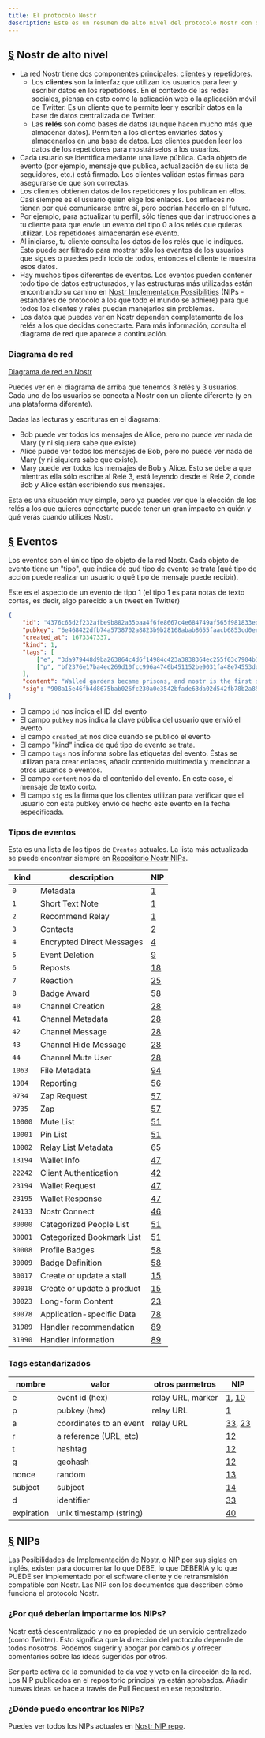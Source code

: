 ```yaml
---
title: El protocolo Nostr
description: Este es un resumen de alto nivel del protocolo Nostr con detalles sobre los tipos de eventos y cómo funcionan las Posibilidades de Implementación de Nostr (NIPs).
---
```


## [§](#Nostr-alto-nivel) Nostr de alto nivel

-   La red Nostr tiene dos componentes principales: [clientes](/es/clientes) y [repetidores](/es/repetidores).
    -   Los **clientes** son la interfaz que utilizan los usuarios para leer y escribir datos en los repetidores. En el contexto de las redes sociales, piensa en esto como la aplicación web o la aplicación móvil de Twitter. Es un cliente que te permite leer y escribir datos en la base de datos centralizada de Twitter.
    -   Las **relés** son como bases de datos (aunque hacen mucho más que almacenar datos). Permiten a los clientes enviarles datos y almacenarlos en una base de datos. Los clientes pueden leer los datos de los repetidores para mostrárselos a los usuarios.
-   Cada usuario se identifica mediante una llave pública. Cada objeto de evento (por ejemplo, mensaje que publica, actualización de su lista de seguidores, etc.) está firmado. Los clientes validan estas firmas para asegurarse de que son correctas.
-   Los clientes obtienen datos de los repetidores y los publican en ellos. Casi siempre es el usuario quien elige los enlaces. Los enlaces no tienen por qué comunicarse entre sí, pero podrían hacerlo en el futuro.
-   Por ejemplo, para actualizar tu perfil, sólo tienes que dar instrucciones a tu cliente para que envíe un evento del tipo 0 a los relés que quieras utilizar. Los repetidores almacenarán ese evento.
-   Al iniciarse, tu cliente consulta los datos de los relés que le indiques. Esto puede ser filtrado para mostrar sólo los eventos de los usuarios que sigues o puedes pedir todo de todos, entonces el cliente te muestra esos datos.
-   Hay muchos tipos diferentes de eventos. Los eventos pueden contener todo tipo de datos estructurados, y las estructuras más utilizadas están encontrando su camino en [Nostr Implementation Possibilities](#nips) (NIPs - estándares de protocolo a los que todo el mundo se adhiere) para que todos los clientes y relés puedan manejarlos sin problemas.
-   Los datos que puedes ver en Nostr dependen completamente de los relés a los que decidas conectarte. Para más información, consulta el diagrama de red que aparece a continuación.

### Diagrama de red

[Diagrama de red en Nostr](/images/nostr-network.webp)

Puedes ver en el diagrama de arriba que tenemos 3 relés y 3 usuarios. Cada uno de los usuarios se conecta a Nostr con un cliente diferente (y en una plataforma diferente).

Dadas las lecturas y escrituras en el diagrama:

-   Bob puede ver todos los mensajes de Alice, pero no puede ver nada de Mary (y ni siquiera sabe que existe)
-   Alice puede ver todos los mensajes de Bob, pero no puede ver nada de Mary (y ni siquiera sabe que existe).
-   Mary puede ver todos los mensajes de Bob y Alice. Esto se debe a que mientras ella sólo escribe al Relé 3, está leyendo desde el Relé 2, donde Bob y Alice están escribiendo sus mensajes.

Esta es una situación muy simple, pero ya puedes ver que la elección de los relés a los que quieres conectarte puede tener un gran impacto en quién y qué verás cuando utilices Nostr.

## [§](#events) Eventos

Los eventos son el único tipo de objeto de la red Nostr. Cada objeto de evento tiene un "tipo", que indica de qué tipo de evento se trata (qué tipo de acción puede realizar un usuario o qué tipo de mensaje puede recibir).

Este es el aspecto de un evento de tipo 1 (el tipo 1 es para notas de texto cortas, es decir, algo parecido a un tweet en Twitter)

```json
{
    "id": "4376c65d2f232afbe9b882a35baa4f6fe8667c4e684749af565f981833ed6a65",
    "pubkey": "6e468422dfb74a5738702a8823b9b28168abab8655faacb6853cd0ee15deee93",
    "created_at": 1673347337,
    "kind": 1,
    "tags": [
        ["e", "3da979448d9ba263864c4d6f14984c423a3838364ec255f03c7904b1ae77f206"],
        ["p", "bf2376e17ba4ec269d10fcc996a4746b451152be9031fa48e74553dde5526bce"]
    ],
    "content": "Walled gardens became prisons, and nostr is the first step towards tearing down the prison walls.",
    "sig": "908a15e46fb4d8675bab026fc230a0e3542bfade63da02d542fb78b2a8513fcd0092619a2c8c1221e581946e0191f2af505dfdf8657a414dbca329186f009262"
}
```

-   El campo `id` nos indica el ID del evento
-   El campo `pubkey` nos indica la clave pública del usuario que envió el evento
-   El campo `created_at` nos dice cuándo se publicó el evento
-   El campo "kind" indica de qué tipo de evento se trata.
-   El campo `tags` nos informa sobre las etiquetas del evento. Éstas se utilizan para crear enlaces, añadir contenido multimedia y mencionar a otros usuarios o eventos.
-   El campo `content` nos da el contenido del evento. En este caso, el mensaje de texto corto.
-   El campo `sig` es la firma que los clientes utilizan para verificar que el usuario con esta pubkey envió de hecho este evento en la fecha especificada.

### Tipos de eventos

Esta es una lista de los tipos de `Eventos` actuales. La lista más actualizada se puede encontrar siempre en [Repositorio Nostr NIPs](https://github.com/nostr-protocol/nips).

| kind    | description                | NIP                      |
| ------- | -------------------------- | ------------------------ |
| `0`     | Metadata                   | [1](https://nips.be/1)   |
| `1`     | Short Text Note            | [1](https://nips.be/1)   |
| `2`     | Recommend Relay            | [1](https://nips.be/1)   |
| `3`     | Contacts                   | [2](https://nips.be/2)   |
| `4`     | Encrypted Direct Messages  | [4](https://nips.be/4)   |
| `5`     | Event Deletion             | [9](https://nips.be/9)   |
| `6`     | Reposts                    | [18](https://nips.be/18) |
| `7`     | Reaction                   | [25](https://nips.be/25) |
| `8`     | Badge Award                | [58](https://nips.be/58) |
| `40`    | Channel Creation           | [28](https://nips.be/28) |
| `41`    | Channel Metadata           | [28](https://nips.be/28) |
| `42`    | Channel Message            | [28](https://nips.be/28) |
| `43`    | Channel Hide Message       | [28](https://nips.be/28) |
| `44`    | Channel Mute User          | [28](https://nips.be/28) |
| `1063`  | File Metadata              | [94](https://nips.be/94) |
| `1984`  | Reporting                  | [56](https://nips.be/56) |
| `9734`  | Zap Request                | [57](https://nips.be/57) |
| `9735`  | Zap                        | [57](https://nips.be/57) |
| `10000` | Mute List                  | [51](https://nips.be/51) |
| `10001` | Pin List                   | [51](https://nips.be/51) |
| `10002` | Relay List Metadata        | [65](https://nips.be/65) |
| `13194` | Wallet Info                | [47](https://nips.be/47) |
| `22242` | Client Authentication      | [42](https://nips.be/42) |
| `23194` | Wallet Request             | [47](https://nips.be/47) |
| `23195` | Wallet Response            | [47](https://nips.be/47) |
| `24133` | Nostr Connect              | [46](https://nips.be/46) |
| `30000` | Categorized People List    | [51](https://nips.be/51) |
| `30001` | Categorized Bookmark List  | [51](https://nips.be/51) |
| `30008` | Profile Badges             | [58](https://nips.be/58) |
| `30009` | Badge Definition           | [58](https://nips.be/58) |
| `30017` | Create or update a stall   | [15](https://nips.be/15) |
| `30018` | Create or update a product | [15](https://nips.be/15) |
| `30023` | Long-form Content          | [23](https://nips.be/23) |
| `30078` | Application-specific Data  | [78](https://nips.be/78) |
| `31989` | Handler recommendation     | [89](https://nips.be/89) |
| `31990` | Handler information        | [89](https://nips.be/89) |

### Tags estandarizados

| nombre     | valor                   | otros parmetros   | NIP                      |
| ---------- | ----------------------- | ----------------- | ------------------------ |
| e          | event id (hex)          | relay URL, marker | [1](01.md), [10](10.md)  |
| p          | pubkey (hex)            | relay URL         | [1](01.md)               |
| a          | coordinates to an event | relay URL         | [33](33.md), [23](23.md) |
| r          | a reference (URL, etc)  |                   | [12](12.md)              |
| t          | hashtag                 |                   | [12](12.md)              |
| g          | geohash                 |                   | [12](12.md)              |
| nonce      | random                  |                   | [13](13.md)              |
| subject    | subject                 |                   | [14](14.md)              |
| d          | identifier              |                   | [33](33.md)              |
| expiration | unix timestamp (string) |                   | [40](40.md)              |

## [§](#nips) NIPs

Las Posibilidades de Implementación de Nostr, o NIP por sus siglas en inglés, existen para documentar lo que DEBE, lo que DEBERÍA y lo que PUEDE ser implementado por el software cliente y de retransmisión compatible con Nostr. Las NIP son los documentos que describen cómo funciona el protocolo Nostr.

### ¿Por qué deberían importarme los NIPs?

Nostr está descentralizado y no es propiedad de un servicio centralizado (como Twitter). Esto significa que la dirección del protocolo depende de todos nosotros. Podemos sugerir y abogar por cambios y ofrecer comentarios sobre las ideas sugeridas por otros.

Ser parte activa de la comunidad te da voz y voto en la dirección de la red. Los NIP publicados en el repositorio principal ya están aprobados. Añadir nuevas ideas se hace a través de Pull Request en ese repositorio.

### ¿Dónde puedo encontrar los NIPs?

Puedes ver todos los NIPs actuales en [Nostr NIP repo](https://github.com/nostr-protocol/nips).

